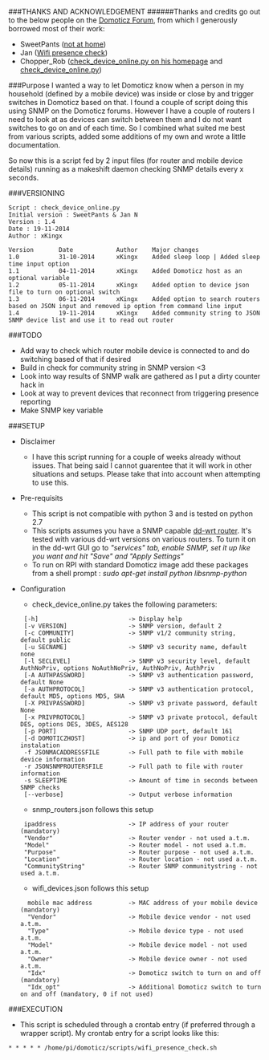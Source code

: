 ###THANKS AND ACKNOWLEDGEMENT
######Thanks and credits go out to the below people on the [Domoticz Forum](http://www.domoticz.com/forum/index.php), from which I generously borrowed most of their work:
* SweetPants ([not at home](http://www.domoticz.com/forum/viewtopic.php?f=31&t=279))
* Jan ([Wifi presence check]( http://www.domoticz.com/forum/viewtopic.php?f=11&t=1713))
* Chopper_Rob ([check_device_online.py on his homepage](https://www.chopperrob.nl/domoticz/5-report-devices-online-status-to-domoticz) and [check_device_online.py](http://www.domoticz.com/forum/viewtopic.php?f=23&t=2595))

###Purpose
I wanted a way to let Domoticz know when a person in my household (defined by a mobile device) was inside or close by and trigger switches in Domoticz based on that. I found a couple of script doing this using SNMP on the Domoticz forums. However I have a couple of routers I need to look at as devices can switch between them and I do not want switches to go on and of each time. So I combined what suited me best from various scripts, added some additions of my own and wrote a little documentation.

So now this is a script fed by 2 input files (for router and mobile device details) running as a makeshift daemon checking SNMP details every x seconds.

###VERSIONING
```
Script : check_device_online.py
Initial version : SweetPants & Jan N
Version : 1.4
Date : 19-11-2014
Author : xKingx

Version       Date            Author    Major changes
1.0           31-10-2014      xKingx    Added sleep loop | Added sleep time input option
1.1           04-11-2014      xKingx    Added Domoticz host as an optional variable
1.2           05-11-2014      xKingx    Added option to device json file to turn on optional switch
1.3           06-11-2014      xKingx    Added option to search routers based on JSON input and removed ip option from command line input
1.4           19-11-2014      xKingx    Added community string to JSON SNMP device list and use it to read out router
```

###TODO
* Add way to check which router mobile device is connected to and do switching based of that if desired
* Build in check for community string in SNMP version <3
* Look into way results of SNMP walk are gathered as I put a dirty counter hack in
* Look at way to prevent devices that reconnect from triggering presence reporting
* Make SNMP key variable

###SETUP
* Disclaimer
  - I have this script running for a couple of weeks already without issues. That being said I cannot guarentee that it will work in other situations and setups. Please take that into account when attempting to use this.

* Pre-requisits
  - This script is not compatible with python 3 and is tested on python 2.7
  - This scripts assumes you have a SNMP capable [dd-wrt router](http://dd-wrt.com/). It's tested with various dd-wrt versions on various routers.
    To turn it on in the dd-wrt GUI go to *"services" tab, enable SNMP, set it up like you want and hit "Save" and "Apply Settings"*
  - To run on RPI with standard Domoticz image add these packages from a shell prompt : *sudo apt-get install python libsnmp-python*

* Configuration
  - check_device_online.py takes the following parameters:
  ```
   [-h]                         -> Display help
   [-v VERSION]                 -> SNMP version, default 2 
   [-c COMMUNITY]               -> SNMP v1/2 community string, default public 
   [-u SECNAME]                 -> SNMP v3 security name, default none 
   [-l SECLEVEL]                -> SNMP v3 security level, default AuthNoPriv, options NoAuthNoPriv, AuthNoPriv, AuthPriv
   [-A AUTHPASSWORD]            -> SNMP v3 authentication password, default None
   [-a AUTHPROTOCOL]            -> SNMP v3 authentication protocol, default MD5, options MD5, SHA  
   [-X PRIVPASSWORD]            -> SNMP v3 private password, default None 
   [-x PRIVPROTOCOL]            -> SNMP v3 private protocol, default DES, options DES, 3DES, AES128 
   [-p PORT]                    -> SNMP UDP port, default 161 
   [-d DOMOTICZHOST]            -> ip and port of your Domoticz instalation
   -f JSONMACADDRESSFILE        -> Full path to file with mobile device information
   -r JSONSNMPROUTERSFILE       -> Full path to file with router information
   -s SLEEPTIME                 -> Amount of time in seconds between SNMP checks
   [--verbose]                  -> Output verbose information
  ```

  - snmp_routers.json follows this setup
  ```
   ipaddress                    -> IP address of your router (mandatory)
   "Vendor"                     -> Router vendor - not used a.t.m.
   "Model"                      -> Router model - not used a.t.m.
   "Purpose"                    -> Router purpose - not used a.t.m.
   "Location"                   -> Router location - not used a.t.m.
   "CommunityString"            -> Router SNMP communitystring - not used a.t.m.
  ```

  - wifi_devices.json follows this setup
  ```
    mobile mac address          -> MAC address of your mobile device (mandatory)
    "Vendor"                    -> Mobile device vendor - not used a.t.m.
    "Type"                      -> Mobile device type - not used a.t.m.
    "Model"                     -> Mobile device model - not used a.t.m.
    "Owner"                     -> Mobile device owner - not used a.t.m.
    "Idx"                       -> Domoticz switch to turn on and off (mandatory)
    "Idx_opt"                   -> Additional Domoticz switch to turn on and off (mandatory, 0 if not used)
  ```

###EXECUTION
* This script is scheduled through a crontab entry (if preferred through a wrapper script). My crontab entry for a script looks like this:

`* * * * * /home/pi/domoticz/scripts/wifi_presence_check.sh`
